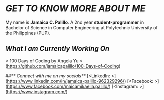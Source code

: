 # _**GET TO KNOW MORE ABOUT ME**_


My name is **Jamaica C. Palillo**. A 2nd year **student-programmer** in Bachelor of Science in Computer Engineering at Polytechnic University of the Philippines (PUP).

## _**What I am Currently Working On**_
< 100 Days of Coding by Angela Yu >
(https://github.com/jamaicapalillo/100-Days-of-Coding)

##_** Connect with me on my socials**_
[<LinkedIn: >] (https://www.linkedin.com/in/jamaica-palillo-962329296/)
[<Facebook: >] (https://www.facebook.com/maicamikaella.palillo/)
[<Instagram: >] (https://www.instagram.com/)




